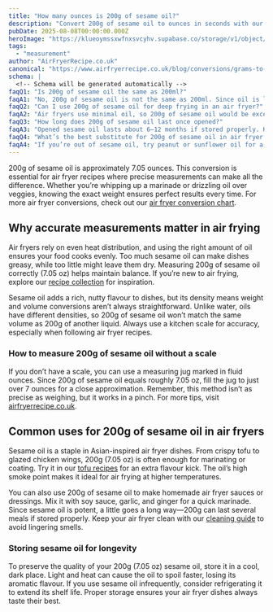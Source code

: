 ```yaml
---
title: "How many ounces is 200g of sesame oil?"
description: "Convert 200g of sesame oil to ounces in seconds with our simple guide. Perfect for air fryer recipes and precise cooking measurements."
pubDate: 2025-08-08T00:00:00.000Z
heroImage: "https://klueoymssxwfnxsvcyhv.supabase.co/storage/v1/object/public/Shmucket/200g-sesame-oil-to-ounces.webp"
tags:
  - "measurement"
author: "AirFryerRecipe.co.uk"
canonical: "https://www.airfryerrecipe.co.uk/blog/conversions/grams-to-ounces/200g-sesame-oil-to-ounces"
schema: |
  <!-- Schema will be generated automatically -->
faqQ1: "Is 200g of sesame oil the same as 200ml?"
faqA1: "No, 200g of sesame oil is not the same as 200ml. Since oil is less dense than water, 200g of sesame oil equals roughly 215ml. Weight (grams) and volume (millilitres) measure different properties, so always check your recipe’s requirements."
faqQ2: "Can I use 200g of sesame oil for deep frying in an air fryer?"
faqA2: "Air fryers use minimal oil, so 200g of sesame oil would be excessive. Instead, lightly coat food with a teaspoon or two for crispiness. Sesame oil is best used for flavour, not deep frying, in air fryers."
faqQ3: "How long does 200g of sesame oil last once opened?"
faqA3: "Opened sesame oil lasts about 6–12 months if stored properly. Keep it sealed in a cool, dark place to maintain freshness. Refrigeration can extend its shelf life further."
faqQ4: "What’s the best substitute for 200g of sesame oil in air fryer recipes?"
faqA4: "If you’re out of sesame oil, try peanut or sunflower oil for a neutral taste. For flavour, a mix of olive oil and a dash of toasted sesame seeds works. Adjust quantities to match 200g (7.05 oz) as needed."
---
```

<p>200g of sesame oil is approximately 7.05 ounces. This conversion is essential for air fryer recipes where precise measurements can make all the difference. Whether you’re whipping up a marinade or drizzling oil over veggies, knowing the exact weight ensures perfect results every time. For more air fryer conversions, check out our <a href=https://www.airfryerrecipe.co.uk/air-fryer-conversion-chart>air fryer conversion chart</a>.</p>  

<h2>Why accurate measurements matter in air frying</h2>  
<p>Air fryers rely on even heat distribution, and using the right amount of oil ensures your food cooks evenly. Too much sesame oil can make dishes greasy, while too little might leave them dry. Measuring 200g of sesame oil correctly (7.05 oz) helps maintain balance. If you’re new to air frying, explore our <a href=https://www.airfryerrecipe.co.uk/recipes>recipe collection</a> for inspiration.</p>  

<p>Sesame oil adds a rich, nutty flavour to dishes, but its density means weight and volume conversions aren’t always straightforward. Unlike water, oils have different densities, so 200g of sesame oil won’t match the same volume as 200g of another liquid. Always use a kitchen scale for accuracy, especially when following air fryer recipes.</p>  

<h3>How to measure 200g of sesame oil without a scale</h3>  
<p>If you don’t have a scale, you can use a measuring jug marked in fluid ounces. Since 200g of sesame oil equals roughly 7.05 oz, fill the jug to just over 7 ounces for a close approximation. Remember, this method isn’t as precise as weighing, but it works in a pinch. For more tips, visit <a href=https://www.airfryerrecipe.co.uk>airfryerrecipe.co.uk</a>.</p>  

<h2>Common uses for 200g of sesame oil in air fryers</h2>  
<p>Sesame oil is a staple in Asian-inspired air fryer dishes. From crispy tofu to glazed chicken wings, 200g (7.05 oz) is often enough for marinating or coating. Try it in our <a href=https://www.airfryerrecipe.co.uk/recipe-category/tofu>tofu recipes</a> for an extra flavour kick. The oil’s high smoke point makes it ideal for air frying at higher temperatures.</p>  

<p>You can also use 200g of sesame oil to make homemade air fryer sauces or dressings. Mix it with soy sauce, garlic, and ginger for a quick marinade. Since sesame oil is potent, a little goes a long way—200g can last several meals if stored properly. Keep your air fryer clean with our <a href=https://www.airfryerrecipe.co.uk/air-fryer-cleaner>cleaning guide</a> to avoid lingering smells.</p>  

<h3>Storing sesame oil for longevity</h3>  
<p>To preserve the quality of your 200g (7.05 oz) sesame oil, store it in a cool, dark place. Light and heat can cause the oil to spoil faster, losing its aromatic flavour. If you use sesame oil infrequently, consider refrigerating it to extend its shelf life. Proper storage ensures your air fryer dishes always taste their best.</p>
